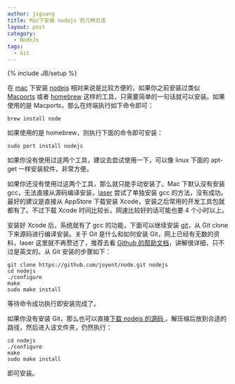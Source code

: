 ```yaml
---
author: jiguang
title: Mac下安装 nodejs 的几种方法
layout: post
category:
  - NodeJs
tags:
  - Git
---
```

{% include JB/setup %}

在 [mac][1] 下安装 [nodejs][2] 相对来说是比较方便的，如果你之前安装过类似 [Macports][3] 或者 [homebrew][4] 这样的工具，只需要简单的一句话就可以安装。如果使用的是 Macports，那么在终端执行如下命令即可：

    brew install node

如果使用的是 homebrew，则执行下面的命令即可安装：

    sudo port install nodejs

如果你没有使用过这两个工具，建议去尝试使用一下，可以像 linux 下面的 apt-get 一样安装软件，非常方便。

如果你还没有使用过这两个工具，那么就只能手动安装了。Mac 下默认没有安装 gcc，无法直接从源码编译安装，[laser][5] 尝试了单独安装 gcc 的方法，没有成功。最好的建议是直接从 AppStore 下载安装 Xcode，安装之后常用的开发工具包就都有了。不过下载 Xcode 时间比较长，网速比较好的话可能也要 4 个小时以上。

安装好 Xcode 后，系统就有了 gcc 的功能，下面可以继续安装 [git][6]，从 Git clone 下来源码进行编译安装。关于 Git 是什么和如何安装 Git，网上已经有无数的资料，laser 这里就不再赘述了，推荐去看 [Github 的帮助文档][7]，讲解很详细，只不过是英文的。从 Git 安装的步骤如下：

    git clone https://github.com/joyent/node.git nodejs
    cd nodejs
    ./configure
    make
    sudo make install

等待命令成功执行即安装完成了。

如果你没有安装 Git，那么也可以直接[下载 nodejs 的源码 ][8]，解压缩后放到合适的路径，然后进入该文件夹，仍然执行：

    cd nodejs
    ./configure
    make
    sudo make install

即可安装。

 [1]: http://jiguang.github.com/index.php/tag/mac/ "mac"
 [2]: http://jiguang.github.com/index.php/tag/nodejs-2/ "nodejs"
 [3]: http://www.macports.org/install.php
 [4]: http://mxcl.github.com/homebrew/
 [5]: http://jiguang.github.com "姬光"
 [6]: http://jiguang.github.com/index.php/tag/git/ "git"
 [7]: http://help.github.com/win-set-up-git/
 [8]: http://nodejs.org/#download